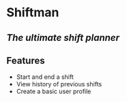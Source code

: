 # Shiftman
## _The ultimate shift planner_

## Features

- Start and end a shift
- View history of previous shifts
- Create a basic user profile
